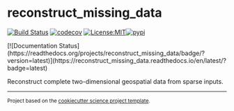 reconstruct_missing_data
==============================
[![Build Status](https://github.com/MarcoLandtHayen/reconstruct_missing_data/workflows/Tests/badge.svg)](https://github.com/MarcoLandtHayen/reconstruct_missing_data/actions)
[![codecov](https://codecov.io/gh/MarcoLandtHayen/reconstruct_missing_data/branch/main/graph/badge.svg)](https://codecov.io/gh/MarcoLandtHayen/reconstruct_missing_data)
[![License:MIT](https://img.shields.io/badge/License-MIT-lightgray.svg?style=flt-square)](https://opensource.org/licenses/MIT)[![pypi](https://img.shields.io/pypi/v/reconstruct_missing_data.svg)](https://pypi.org/project/reconstruct_missing_data)
<!-- [![conda-forge](https://img.shields.io/conda/dn/conda-forge/reconstruct_missing_data?label=conda-forge)](https://anaconda.org/conda-forge/reconstruct_missing_data) -->[![Documentation Status](https://readthedocs.org/projects/reconstruct_missing_data/badge/?version=latest)](https://reconstruct_missing_data.readthedocs.io/en/latest/?badge=latest)


Reconstruct complete two-dimensional geospatial data from sparse inputs.

--------

<p><small>Project based on the <a target="_blank" href="https://github.com/jbusecke/cookiecutter-science-project">cookiecutter science project template</a>.</small></p>
